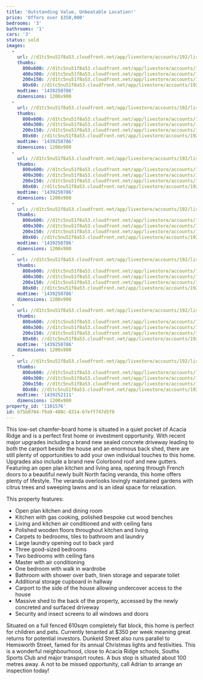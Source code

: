 ```yaml
---
title: 'Outstanding Value, Unbeatable Location!'
price: 'Offers over $350,000'
bedrooms: '3'
bathrooms: '1'
cars: '3'
status: sold
images:
  -
    url: //d1tc5nu51f8a53.cloudfront.net/app/livestore/accounts/192/listings/446913/images/Front_3887507273_20150811094956.jpg
    thumbs:
      800x600: //d1tc5nu51f8a53.cloudfront.net/app/livestore/accounts/192/listings/446913/images/Front_3887507273_20150811094956_800x600.jpg
      400x300: //d1tc5nu51f8a53.cloudfront.net/app/livestore/accounts/192/listings/446913/images/Front_3887507273_20150811094956_400x300.jpg
      200x150: //d1tc5nu51f8a53.cloudfront.net/app/livestore/accounts/192/listings/446913/images/Front_3887507273_20150811094956_200x150.jpg
      80x60: //d1tc5nu51f8a53.cloudfront.net/app/livestore/accounts/192/listings/446913/images/Front_3887507273_20150811094956_80x60.jpg
    modtime: '1439250786'
    dimensions: 1200x900
  -
    url: //d1tc5nu51f8a53.cloudfront.net/app/livestore/accounts/192/listings/446913/images/Kitchen_2780691744_20150811094958.jpg
    thumbs:
      800x600: //d1tc5nu51f8a53.cloudfront.net/app/livestore/accounts/192/listings/446913/images/Kitchen_2780691744_20150811094958_800x600.jpg
      400x300: //d1tc5nu51f8a53.cloudfront.net/app/livestore/accounts/192/listings/446913/images/Kitchen_2780691744_20150811094958_400x300.jpg
      200x150: //d1tc5nu51f8a53.cloudfront.net/app/livestore/accounts/192/listings/446913/images/Kitchen_2780691744_20150811094958_200x150.jpg
      80x60: //d1tc5nu51f8a53.cloudfront.net/app/livestore/accounts/192/listings/446913/images/Kitchen_2780691744_20150811094958_80x60.jpg
    modtime: '1439250786'
    dimensions: 1200x900
  -
    url: //d1tc5nu51f8a53.cloudfront.net/app/livestore/accounts/192/listings/446913/images/Bed1_8269148884_20150811094950.jpg
    thumbs:
      800x600: //d1tc5nu51f8a53.cloudfront.net/app/livestore/accounts/192/listings/446913/images/Bed1_8269148884_20150811094950_800x600.jpg
      400x300: //d1tc5nu51f8a53.cloudfront.net/app/livestore/accounts/192/listings/446913/images/Bed1_8269148884_20150811094950_400x300.jpg
      200x150: //d1tc5nu51f8a53.cloudfront.net/app/livestore/accounts/192/listings/446913/images/Bed1_8269148884_20150811094950_200x150.jpg
      80x60: //d1tc5nu51f8a53.cloudfront.net/app/livestore/accounts/192/listings/446913/images/Bed1_8269148884_20150811094950_80x60.jpg
    modtime: '1439250786'
    dimensions: 1200x900
  -
    url: //d1tc5nu51f8a53.cloudfront.net/app/livestore/accounts/192/listings/446913/images/Bed2_8090034761_20150811094954.jpg
    thumbs:
      800x600: //d1tc5nu51f8a53.cloudfront.net/app/livestore/accounts/192/listings/446913/images/Bed2_8090034761_20150811094954_800x600.jpg
      400x300: //d1tc5nu51f8a53.cloudfront.net/app/livestore/accounts/192/listings/446913/images/Bed2_8090034761_20150811094954_400x300.jpg
      200x150: //d1tc5nu51f8a53.cloudfront.net/app/livestore/accounts/192/listings/446913/images/Bed2_8090034761_20150811094954_200x150.jpg
      80x60: //d1tc5nu51f8a53.cloudfront.net/app/livestore/accounts/192/listings/446913/images/Bed2_8090034761_20150811094954_80x60.jpg
    modtime: '1439250786'
    dimensions: 1200x900
  -
    url: //d1tc5nu51f8a53.cloudfront.net/app/livestore/accounts/192/listings/446913/images/Living_5640225587_20150811095001.jpg
    thumbs:
      800x600: //d1tc5nu51f8a53.cloudfront.net/app/livestore/accounts/192/listings/446913/images/Living_5640225587_20150811095001_800x600.jpg
      400x300: //d1tc5nu51f8a53.cloudfront.net/app/livestore/accounts/192/listings/446913/images/Living_5640225587_20150811095001_400x300.jpg
      200x150: //d1tc5nu51f8a53.cloudfront.net/app/livestore/accounts/192/listings/446913/images/Living_5640225587_20150811095001_200x150.jpg
      80x60: //d1tc5nu51f8a53.cloudfront.net/app/livestore/accounts/192/listings/446913/images/Living_5640225587_20150811095001_80x60.jpg
    modtime: '1439250786'
    dimensions: 1200x900
  -
    url: //d1tc5nu51f8a53.cloudfront.net/app/livestore/accounts/192/listings/446913/images/Back_6869118773_20150811094949.jpg
    thumbs:
      800x600: //d1tc5nu51f8a53.cloudfront.net/app/livestore/accounts/192/listings/446913/images/Back_6869118773_20150811094949_800x600.jpg
      400x300: //d1tc5nu51f8a53.cloudfront.net/app/livestore/accounts/192/listings/446913/images/Back_6869118773_20150811094949_400x300.jpg
      200x150: //d1tc5nu51f8a53.cloudfront.net/app/livestore/accounts/192/listings/446913/images/Back_6869118773_20150811094949_200x150.jpg
      80x60: //d1tc5nu51f8a53.cloudfront.net/app/livestore/accounts/192/listings/446913/images/Back_6869118773_20150811094949_80x60.jpg
    modtime: '1439250786'
    dimensions: 1200x900
  -
    url: //d1tc5nu51f8a53.cloudfront.net/app/livestore/accounts/192/listings/446913/images/Bus_8667767379_20150_6406919873_20150811101404.jpg
    thumbs:
      800x600: //d1tc5nu51f8a53.cloudfront.net/app/livestore/accounts/192/listings/446913/images/Bus_8667767379_20150_6406919873_20150811101404_800x600.jpg
      400x300: //d1tc5nu51f8a53.cloudfront.net/app/livestore/accounts/192/listings/446913/images/Bus_8667767379_20150_6406919873_20150811101404_400x300.jpg
      200x150: //d1tc5nu51f8a53.cloudfront.net/app/livestore/accounts/192/listings/446913/images/Bus_8667767379_20150_6406919873_20150811101404_200x150.jpg
      80x60: //d1tc5nu51f8a53.cloudfront.net/app/livestore/accounts/192/listings/446913/images/Bus_8667767379_20150_6406919873_20150811101404_80x60.jpg
    modtime: '1439252111'
    dimensions: 1200x900
property_id: '1101576'
id: b75b0704-f9a9-408c-8314-67eff747d5f0
---
```

This low-set chamfer-board home is situated in a quiet pocket of Acacia Ridge and is a perfect first home or investment opportunity. With recent major upgrades including a brand new sealed concrete driveway leading to both the carport beside the house and an enormous back shed, there are still plenty of opportunities to add your own individual touches to this home. Upgrades also include a brand new Colorbond roof and new gutters. Featuring an open plan kitchen and living area, opening through French doors to a beautiful newly built North facing veranda, this home offers plenty of lifestyle. The veranda overlooks lovingly maintained gardens with citrus trees and sweeping lawns and is an ideal space for relaxation. 

This property features:

*  Open plan kitchen and dining room
*  Kitchen with gas cooking, polished bespoke cut wood benches
*  Living and kitchen air conditioned and with ceiling fans
*  Polished wooden floors throughout kitchen and living
*  Carpets to bedrooms, tiles to bathroom and laundry
*  Large laundry opening out to back yard
*  Three good-sized bedrooms
*  Two bedrooms with ceiling fans
*  Master with air conditioning
*  One bedroom with walk in wardrobe
*  Bathroom with shower over bath, linen storage and separate toilet
*  Additional storage cupboard in hallway
*  Carport to the side of the house allowing undercover access to the house
*  Massive shed to the back of the property, accessed by the newly concreted and surfaced driveway
*  Security and insect screens to all windows and doors

Situated on a full fenced 610sqm completely flat block, this home is perfect for children and pets. Currently tenanted at $350 per week meaning great returns for potential investors. Dunkeld Street also runs parallel to Hemsworth Street, famed for its annual Christmas lights and festivities. This is a wonderful neighbourhood, close to Acacia Ridge schools, Souths Sports Club and major transport routes. A bus stop is situated about 100 metres away. A not to be missed opportunity, call Adrian to arrange an inspection today!